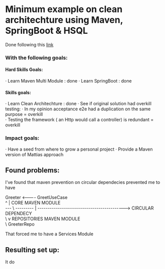 # Minimum example on clean architechture using Maven, SpringBoot & HSQL

Done following this [link](https://www.slideshare.net/mattiabattiston/real-life-clean-architecture-61242830)

### With the following goals:
#### Hard Skills Goals:
· Learn Maven Multi Module : done
· Learn SpringBoot : done
#### Skills goals:
· Learn Clean Architechture : done
· See if original solution had overkill testing:
· In my opinion acceptance e2e had a duplication on the same purpose = overkill  
· Testing the framework ( an Http would call a controller) is redundant = overkill    
### Impact goals:
· Have a seed from where to grow a personal project
· Provide a Maven version of Mattias approach

## Found problems:
I've found that maven prevention on circular dependecies prevented me to have 

   Greeter <---- GreetUseCase  
      ^            |               CORE MAVEN MODULE   
   --- \ --------- | -------------------------------------------> CIRCULAR DEPENDECY  
        \          v               REPOSITORIES MAVEN MODULE  
         \ GreeterRepo  

That forced me to have a Services Module

## Resulting set up:




It do
